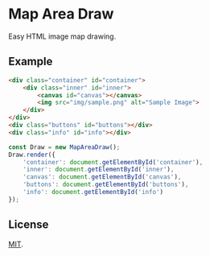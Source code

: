 Map Area Draw
=============
Easy HTML image map drawing.

Example
------------
```html
<div class="container" id="container">
    <div class="inner" id="inner">
        <canvas id="canvas"></canvas>
        <img src="img/sample.png" alt="Sample Image">
    </div>
</div>
<div class="buttons" id="buttons"></div>
<div class="info" id="info"></div>
```
```javascript
const Draw = new MapAreaDraw();
Draw.render({
    'container': document.getElementById('container'),
    'inner': document.getElementById('inner'),
    'canvas': document.getElementById('canvas'),
    'buttons': document.getElementById('buttons'),
    'info': document.getElementById('info')
});
```

License
------------
[MIT](https://github.com/SerDIDG/MapAreaDraw/blob/master/LICENSE).
